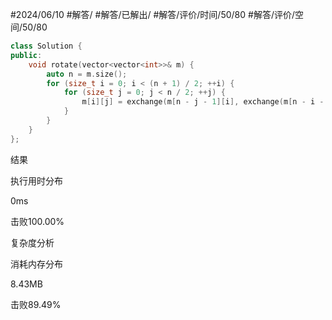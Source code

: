 #2024/06/10 #解答/ #解答/已解出/ #解答/评价/时间/50/80 #解答/评价/空间/50/80

``` cpp
class Solution {
public:
	void rotate(vector<vector<int>>& m) {
		auto n = m.size();
		for (size_t i = 0; i < (n + 1) / 2; ++i) {
			for (size_t j = 0; j < n / 2; ++j) {
				m[i][j] = exchange(m[n - j - 1][i], exchange(m[n - i - 1][n - j - 1], exchange(m[j][n - i - 1], m[i][j])));
			}
		}
	}
};
```

结果

执行用时分布

0ms

击败100.00%

复杂度分析

消耗内存分布

8.43MB

击败89.49%